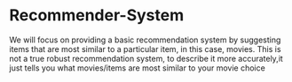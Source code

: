 # Recommender-System

We will focus on providing a basic recommendation system by suggesting items that are most similar to a particular item, in this case, movies. This is not a true robust recommendation system, to describe it more accurately,it just tells you what movies/items are most similar to your movie choice
